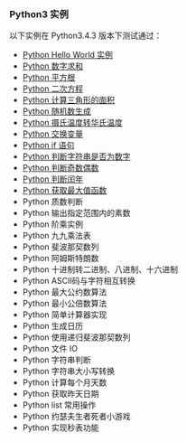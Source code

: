 ### Python3 实例
以下实例在 Python3.4.3 版本下测试通过：

- [Python Hello World 实例](/src/lesson25.examples/case1.helloworld/helloworld.md)
- [Python 数字求和](/src/lesson25.examples/case2.addNumber/addNumber.md)
- [Python 平方根](/src/lesson25.examples/case3.squareRoot/square-root.md)
- [Python 二次方程](/src/lesson25.examples/case4.quadratic-root/quadratic.md)
- [Python 计算三角形的面积](/src/lesson25.examples/case5.areaTriangle/area-triangle.md)
- [Python 随机数生成](/src/lesson25.examples/case6.random/random.md)
- [Python 摄氏温度转华氏温度](/src/lesson25.examples/case7.celsiusFhrenheit/celsius-fahrenheit.md)
- [Python 交换变量](/src/lesson25.examples/case8.swapVariables/swap-variables.md)
- [Python if 语句](/src/lesson25.examples/case9.ifExamples/if-examples.md)
- [Python 判断字符串是否为数字](/src/lesson25.examples/case10.checkIsNumber/check-is-number.md)
- [Python 判断奇数偶数](/src/lesson25.examples/case11.oddEven/odd-even.md)
- [Python 判断闰年](/src/lesson25.examples/case12.leapYear/leap-year.md)
- [Python 获取最大值函数](/src/lesson25.examples/case13.largestNumber/largest-number.md)
- Python 质数判断
- Python 输出指定范围内的素数
- Python 阶乘实例
- Python 九九乘法表
- Python 斐波那契数列
- Python 阿姆斯特朗数
- Python 十进制转二进制、八进制、十六进制
- Python ASCII码与字符相互转换
- Python 最大公约数算法
- Python 最小公倍数算法
- Python 简单计算器实现
- Python 生成日历
- Python 使用递归斐波那契数列
- Python 文件 IO
- Python 字符串判断
- Python 字符串大小写转换
- Python 计算每个月天数
- Python 获取昨天日期
- Python list 常用操作
- Python 约瑟夫生者死者小游戏
- Python 实现秒表功能
